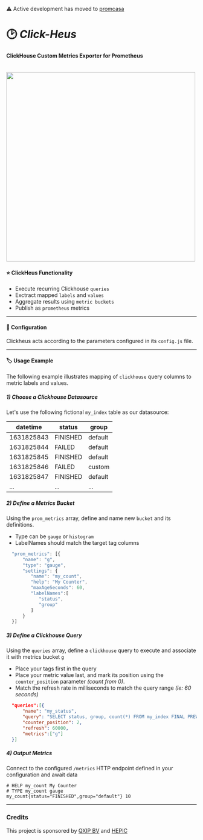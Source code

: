 ⚠️ Active development has moved to [promcasa](https://github.com/metrico/promcasa)

#   :clock2: *Click-Heus*

#### ClickHouse Custom Metrics Exporter for Prometheus

<br />

<img src="https://user-images.githubusercontent.com/1423657/137605775-485de1af-20a1-47ae-933e-b91b9e08edb1.png" width=500 />

#### :star: ClickHeus Functionality

- Execute recurring Clickhouse `queries`
- Exctract mapped `labels` and `values`
- Aggregate results using `metric buckets`
- Publish as `prometheus` metrics

---

#### :page_facing_up:	Configuration

Clickheus acts according to the parameters configured in its `config.js` file.

---


#### :label: Usage Example

The following example illustrates mapping of `clickhouse` query columns to metric labels and values.

##### 1) Choose a Clickhouse Datasource
Let's use the following fictional `my_index` table as our datasource:

|datetime  |status   |group   |
|---|---|---|
| 1631825843  | FINISHED  | default  |
| 1631825844  | FAILED    | default  |
| 1631825845  | FINISHED  | default  |
| 1631825846  | FAILED    | custom   |
| 1631825847  | FINISHED  | default  |
| ...         | ...       | ...      |

##### 2) Define a Metrics Bucket
Using the `prom_metrics` array, define and name new `bucket` and its definitions. 
- Type can be `gauge` or `histogram`
- LabelNames should match the target tag columns
```javascript
  "prom_metrics": [{
      "name": "g",
      "type": "gauge",
      "settings": {
         "name": "my_count",
         "help": "My Counter",
         "maxAgeSeconds": 60,
         "labelNames":[
            "status",
            "group"
         ]
      }
  }]

```

##### 3) Define a Clickhouse Query
Using the `queries` array, define a `clickhouse` query to execute and associate it with metrics bucket `g`
- Place your tags first in the query
- Place your metric value last, and mark its position using the `counter_position` parameter _(count from 0)_.
- Match the refresh rate in milliseconds to match the query range _(ie: 60 seconds)_
```json
  "queries":[{
      "name": "my_status",
      "query": "SELECT status, group, count(*) FROM my_index FINAL PREWHERE (datetime >= toDateTime(now()-60)) AND (datetime < toDateTime(now()) ) group by status, group",
      "counter_position": 2,
      "refresh": 60000,
      "metrics":["g"]
  }]
```

##### 4) Output Metrics
Connect to the configured `/metrics` HTTP endpoint defined in your configuration and await data
```
# HELP my_count My Counter
# TYPE my_count gauge
my_count{status="FINISHED",group="default"} 10
```


---------

### Credits
This project is sponsored by [QXIP BV](https://github.com/qxip) and [HEPIC](http://hepic.tel)

